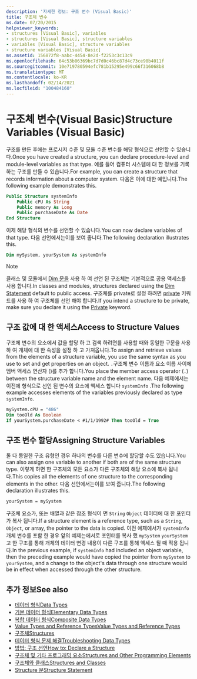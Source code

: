 ```yaml
---
description: '자세한 정보: 구조 변수 (Visual Basic)'
title: 구조체 변수
ms.date: 07/20/2015
helpviewer_keywords:
- structures [Visual Basic], variables
- structures [Visual Basic], structure variables
- variables [Visual Basic], structure variables
- structure variables [Visual Basic]
ms.assetid: 156872f8-aabc-4454-8e2d-f2253c3c13c9
ms.openlocfilehash: 64c53b06369bc7d7d0c46bc87d4c73ce90b4011f
ms.sourcegitcommit: 10e719780594efc781b15295e499c66f316068b8
ms.translationtype: MT
ms.contentlocale: ko-KR
ms.lasthandoff: 02/14/2021
ms.locfileid: "100484160"
---
```

# <a name="structure-variables-visual-basic"></a><span data-ttu-id="c1c8d-103">구조체 변수(Visual Basic)</span><span class="sxs-lookup"><span data-stu-id="c1c8d-103">Structure Variables (Visual Basic)</span></span>

<span data-ttu-id="c1c8d-104">구조를 만든 후에는 프로시저 수준 및 모듈 수준 변수를 해당 형식으로 선언할 수 있습니다.</span><span class="sxs-lookup"><span data-stu-id="c1c8d-104">Once you have created a structure, you can declare procedure-level and module-level variables as that type.</span></span> <span data-ttu-id="c1c8d-105">예를 들어 컴퓨터 시스템에 대 한 정보를 기록 하는 구조를 만들 수 있습니다.</span><span class="sxs-lookup"><span data-stu-id="c1c8d-105">For example, you can create a structure that records information about a computer system.</span></span> <span data-ttu-id="c1c8d-106">다음은 이에 대한 예입니다.</span><span class="sxs-lookup"><span data-stu-id="c1c8d-106">The following example demonstrates this.</span></span>

```vb
Public Structure systemInfo
    Public cPU As String
    Public memory As Long
    Public purchaseDate As Date
End Structure
```

<span data-ttu-id="c1c8d-107">이제 해당 형식의 변수를 선언할 수 있습니다.</span><span class="sxs-lookup"><span data-stu-id="c1c8d-107">You can now declare variables of that type.</span></span> <span data-ttu-id="c1c8d-108">다음 선언에서는이를 보여 줍니다.</span><span class="sxs-lookup"><span data-stu-id="c1c8d-108">The following declaration illustrates this.</span></span>

```vb
Dim mySystem, yourSystem As systemInfo
```

> [!NOTE]
> <span data-ttu-id="c1c8d-109">클래스 및 모듈에서 [Dim 문을](../../../language-reference/statements/dim-statement.md) 사용 하 여 선언 된 구조체는 기본적으로 공용 액세스를 사용 합니다.</span><span class="sxs-lookup"><span data-stu-id="c1c8d-109">In classes and modules, structures declared using the [Dim Statement](../../../language-reference/statements/dim-statement.md) default to public access.</span></span> <span data-ttu-id="c1c8d-110">구조체를 private로 설정 하려면 [private](../../../language-reference/modifiers/private.md) 키워드를 사용 하 여 구조체를 선언 해야 합니다.</span><span class="sxs-lookup"><span data-stu-id="c1c8d-110">If you intend a structure to be private, make sure you declare it using the [Private](../../../language-reference/modifiers/private.md) keyword.</span></span>

## <a name="access-to-structure-values"></a><span data-ttu-id="c1c8d-111">구조 값에 대 한 액세스</span><span class="sxs-lookup"><span data-stu-id="c1c8d-111">Access to Structure Values</span></span>

<span data-ttu-id="c1c8d-112">구조체 변수의 요소에서 값을 할당 하 고 검색 하려면를 사용할 때와 동일한 구문을 사용 하 여 개체에 대 한 속성을 설정 하 고 가져옵니다.</span><span class="sxs-lookup"><span data-stu-id="c1c8d-112">To assign and retrieve values from the elements of a structure variable, you use the same syntax as you use to set and get properties on an object.</span></span> <span data-ttu-id="c1c8d-113">`.`구조체 변수 이름과 요소 이름 사이에 멤버 액세스 연산자 ()를 추가 합니다.</span><span class="sxs-lookup"><span data-stu-id="c1c8d-113">You place the member access operator (`.`) between the structure variable name and the element name.</span></span> <span data-ttu-id="c1c8d-114">다음 예제에서는 이전에 형식으로 선언 된 변수의 요소에 액세스 합니다 `systemInfo` .</span><span class="sxs-lookup"><span data-stu-id="c1c8d-114">The following example accesses elements of the variables previously declared as type `systemInfo`.</span></span>

```vb
mySystem.cPU = "486"
Dim tooOld As Boolean
If yourSystem.purchaseDate < #1/1/1992# Then tooOld = True
```

## <a name="assigning-structure-variables"></a><span data-ttu-id="c1c8d-115">구조 변수 할당</span><span class="sxs-lookup"><span data-stu-id="c1c8d-115">Assigning Structure Variables</span></span>

<span data-ttu-id="c1c8d-116">둘 다 동일한 구조 유형인 경우 하나의 변수를 다른 변수에 할당할 수도 있습니다.</span><span class="sxs-lookup"><span data-stu-id="c1c8d-116">You can also assign one variable to another if both are of the same structure type.</span></span> <span data-ttu-id="c1c8d-117">이렇게 하면 한 구조체의 모든 요소가 다른 구조체의 해당 요소에 복사 됩니다.</span><span class="sxs-lookup"><span data-stu-id="c1c8d-117">This copies all the elements of one structure to the corresponding elements in the other.</span></span> <span data-ttu-id="c1c8d-118">다음 선언에서는이를 보여 줍니다.</span><span class="sxs-lookup"><span data-stu-id="c1c8d-118">The following declaration illustrates this.</span></span>

```vb
yourSystem = mySystem
```

<span data-ttu-id="c1c8d-119">구조체 요소가, 또는 배열과 같은 참조 형식이 면 `String` `Object` 데이터에 대 한 포인터가 복사 됩니다.</span><span class="sxs-lookup"><span data-stu-id="c1c8d-119">If a structure element is a reference type, such as a `String`, `Object`, or array, the pointer to the data is copied.</span></span> <span data-ttu-id="c1c8d-120">이전 예제에서가 `systemInfo` 개체 변수를 포함 한 경우 앞의 예제는에서로 포인터를 복사 했 `mySystem` `yourSystem` 고 한 구조를 통해 개체의 데이터 변경 내용이 다른 구조를 통해 액세스 될 때 적용 됩니다.</span><span class="sxs-lookup"><span data-stu-id="c1c8d-120">In the previous example, if `systemInfo` had included an object variable, then the preceding example would have copied the pointer from `mySystem` to `yourSystem`, and a change to the object's data through one structure would be in effect when accessed through the other structure.</span></span>

## <a name="see-also"></a><span data-ttu-id="c1c8d-121">추가 정보</span><span class="sxs-lookup"><span data-stu-id="c1c8d-121">See also</span></span>

- [<span data-ttu-id="c1c8d-122">데이터 형식</span><span class="sxs-lookup"><span data-stu-id="c1c8d-122">Data Types</span></span>](index.md)
- [<span data-ttu-id="c1c8d-123">기본 데이터 형식</span><span class="sxs-lookup"><span data-stu-id="c1c8d-123">Elementary Data Types</span></span>](elementary-data-types.md)
- [<span data-ttu-id="c1c8d-124">복합 데이터 형식</span><span class="sxs-lookup"><span data-stu-id="c1c8d-124">Composite Data Types</span></span>](composite-data-types.md)
- [<span data-ttu-id="c1c8d-125">Value Types and Reference Types</span><span class="sxs-lookup"><span data-stu-id="c1c8d-125">Value Types and Reference Types</span></span>](value-types-and-reference-types.md)
- [<span data-ttu-id="c1c8d-126">구조체</span><span class="sxs-lookup"><span data-stu-id="c1c8d-126">Structures</span></span>](structures.md)
- [<span data-ttu-id="c1c8d-127">데이터 형식 문제 해결</span><span class="sxs-lookup"><span data-stu-id="c1c8d-127">Troubleshooting Data Types</span></span>](troubleshooting-data-types.md)
- [<span data-ttu-id="c1c8d-128">방법: 구조 선언</span><span class="sxs-lookup"><span data-stu-id="c1c8d-128">How to: Declare a Structure</span></span>](how-to-declare-a-structure.md)
- [<span data-ttu-id="c1c8d-129">구조체 및 기타 프로그래밍 요소</span><span class="sxs-lookup"><span data-stu-id="c1c8d-129">Structures and Other Programming Elements</span></span>](structures-and-other-programming-elements.md)
- [<span data-ttu-id="c1c8d-130">구조체와 클래스</span><span class="sxs-lookup"><span data-stu-id="c1c8d-130">Structures and Classes</span></span>](structures-and-classes.md)
- [<span data-ttu-id="c1c8d-131">Structure 문</span><span class="sxs-lookup"><span data-stu-id="c1c8d-131">Structure Statement</span></span>](../../../language-reference/statements/structure-statement.md)
